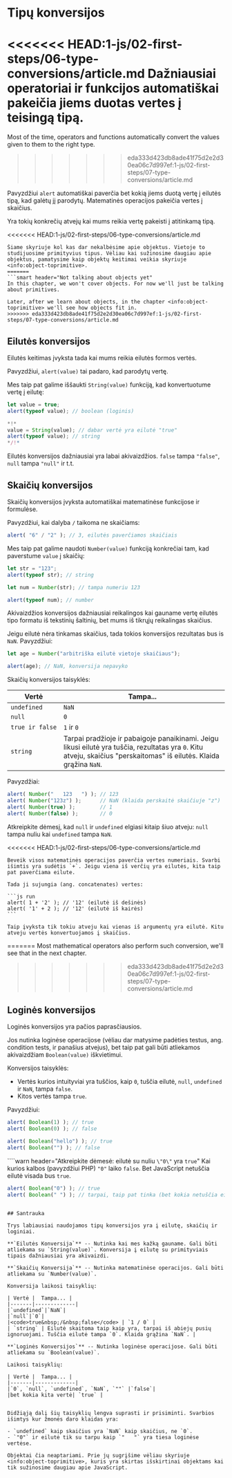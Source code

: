 # Tipų konversijos 

<<<<<<< HEAD:1-js/02-first-steps/06-type-conversions/article.md
Dažniausiai operatoriai ir funkcijos automatiškai pakeičia jiems duotas vertes į teisingą tipą. 
=======
Most of the time, operators and functions automatically convert the values given to them to the right type.
>>>>>>> eda333d423db8ade41f75d2e2d30ea06c7d997ef:1-js/02-first-steps/07-type-conversions/article.md

Pavyzdžiui `alert` automatiškai paverčia bet kokią jiems duotą vertę į eilutės tipą, kad galėtų jį parodytų. Matematinės operacijos pakeičia vertes į skaičius.

Yra tokių konkrečių atvejų kai mums reikia vertę pakeisti į atitinkamą tipą.

<<<<<<< HEAD:1-js/02-first-steps/06-type-conversions/article.md
```smart header="Dar nekalbame apie objektus"
Šiame skyriuje kol kas dar nekalbėsime apie objektus. Vietoje to studijuosime primityvius tipus. Vėliau kai sužinosime daugiau apie objektus, pamatysime kaip objektų keitimai veikia skyriuje <info:object-toprimitive>.
=======
```smart header="Not talking about objects yet"
In this chapter, we won't cover objects. For now we'll just be talking about primitives.

Later, after we learn about objects, in the chapter <info:object-toprimitive> we'll see how objects fit in.
>>>>>>> eda333d423db8ade41f75d2e2d30ea06c7d997ef:1-js/02-first-steps/07-type-conversions/article.md
```

## Eilutės konversijos

Eilutės keitimas įvyksta tada kai mums reikia eilutės formos vertės.

Pavyzdžiui, `alert(value)` tai padaro, kad parodytų vertę.

Mes taip pat galime iššaukti `String(value)` funkciją, kad konvertuotume vertę į eilutę:

```js run
let value = true;
alert(typeof value); // boolean (loginis)

*!*
value = String(value); // dabar vertė yra eilutė "true"
alert(typeof value); // string
*/!*
```

Eilutės konversijos dažniausiai yra labai akivaizdžios. `false` tampa `"false"`, `null` tampa `"null"` ir t.t.

## Skaičių konversijos

Skaičių konversijos įvyksta automatiškai matematinėse funkcijose ir formulėse. 

Pavyzdžiui, kai dalyba `/` taikoma ne skaičiams:

```js run
alert( "6" / "2" ); // 3, eilutės paverčiamos skaičiais
```

Mes taip pat galime naudoti `Number(value)` funkciją konkrečiai tam, kad paverstume `value` į skaičių:

```js run
let str = "123";
alert(typeof str); // string

let num = Number(str); // tampa numeriu 123

alert(typeof num); // number
```

Akivaizdžios konversijos dažniausiai reikalingos kai gauname vertę eilutės tipo formatu iš tekstinių šaltinių, bet mums iš tikrųjų reikalingas skaičius. 

Jeigu eilutė nėra tinkamas skaičius, tada tokios konversijos rezultatas bus is `NaN`. Pavyzdžiui:

```js run
let age = Number("arbitriška eilutė vietoje skaičiaus");

alert(age); // NaN, konversija nepavyko
```

Skaičių konversijos taisyklės:

| Vertė |  Tampa... |
|-------|-------------|
|`undefined`|`NaN`|
|`null`|`0`|
|<code>true&nbsp;ir&nbsp;false</code> | `1` ir `0` |
| `string` | Tarpai pradžioje ir pabaigoje panaikinami. Jeigu likusi eilutė yra tuščia, rezultatas yra `0`. Kitu atveju, skaičius "perskaitomas" iš eilutės. Klaida grąžina `NaN`. |

Pavyzdžiai:

```js run
alert( Number("   123   ") ); // 123
alert( Number("123z") );      // NaN (klaida perskaitė skaičiuje "z")
alert( Number(true) );        // 1
alert( Number(false) );       // 0
```

Atkreipkite dėmesį, kad `null` ir `undefined` elgiasi kitaip šiuo atveju: `null` tampa nuliu kai `undefined` tampa `NaN`.

<<<<<<< HEAD:1-js/02-first-steps/06-type-conversions/article.md
````smart header="Sudėtis '+' sujungia eilutes"
Beveik visos matematinės operacijos paverčia vertes numeriais. Svarbi išimtis yra sudėtis `+`. Jeigu viena iš verčių yra eilutės, kita taip pat paverčiama eilute.

Tada ji sujungia (ang. concatenates) vertes:

```js run
alert( 1 + '2' ); // '12' (eilutė iš dešinės)
alert( '1' + 2 ); // '12' (eilutė iš kairės)
```

Taip įvyksta tik tokiu atveju kai vienas iš argumentų yra eilutė. Kitu atveju vertės konvertuojamos į skaičius.
````
=======
Most mathematical operators also perform such conversion, we'll see that in the next chapter.
>>>>>>> eda333d423db8ade41f75d2e2d30ea06c7d997ef:1-js/02-first-steps/07-type-conversions/article.md

## Loginės konversijos

Loginės konversijos yra pačios paprasčiausios. 

Jos nutinka loginėse operacijose (vėliau dar matysime padėties testus, ang. condition tests, ir panašius atvejus), bet taip pat gali būti atliekamos akivaizdžiam `Boolean(value)` iškvietimui.

Konversijos taisyklės:

- Vertės kurios intuityviai yra tuščios, kaip `0`, tuščia eilutė, `null`, `undefined` ir `NaN`, tampa `false`.
- Kitos vertės tampa `true`.

Pavyzdžiui:

```js run
alert( Boolean(1) ); // true
alert( Boolean(0) ); // false

alert( Boolean("hello") ); // true
alert( Boolean("") ); // false
```

````warn header="Atkreipkite dėmesė: eilutė su nuliu `\"0\"` yra `true`"
Kai kurios kalbos (pavyzdžiui PHP) `"0"` laiko `false`. Bet JavaScript netuščia eilutė visada bus `true`.

```js run
alert( Boolean("0") ); // true
alert( Boolean(" ") ); // tarpai, taip pat tinka (bet kokia netuščia eilutė yra tinkama - true)
```
````

## Santrauka

Trys labiausiai naudojamos tipų konversijos yra į eilutę, skaičių ir loginiai.

**`Eilutės Konversija`** -- Nutinka kai mes kažką gauname. Gali būti atliekama su `String(value)`. Konversija į eilutę su primityviais tipais dažniausiai yra akivaizdi. 

**`Skaičių Konversija`** -- Nutinka matematinėse operacijos. Gali būti atliekama su `Number(value)`.

Konversija laikosi taisyklių:

| Vertė |  Tampa... |
|-------|-------------|
|`undefined`|`NaN`|
|`null`|`0`|
|<code>true&nbsp;/&nbsp;false</code> | `1 / 0` |
| `string` | Eilutė skaitoma taip kaip yra, tarpai iš abiejų pusių ignoruojami. Tuščia eilutė tampa `0`. Klaida grąžina `NaN`. |

**`Loginės Konversijos`** -- Nutinka loginėse operacijose. Gali būti atliekama su `Boolean(value)`.

Laikosi taisyklių:

| Vertė |  Tampa... |
|-------|-------------|
|`0`, `null`, `undefined`, `NaN`, `""` |`false`|
|bet kokia kita vertė| `true` |


Didžiąją dalį šių taisyklių lengva suprasti ir prisiminti. Svarbios išimtys kur žmonės daro klaidas yra:

- `undefined` kaip skaičius yra `NaN` kaip skaičius, ne `0`.
- `"0"` ir eilutė tik su tarpu kaip `"   "` yra tiesa loginėse vertėse.

Objektai čia neaptariami. Prie jų sugrįšime vėliau skyriuje <info:object-toprimitive>, kuris yra skirtas išskirtinai objektams kai tik sužinosime daugiau apie JavaScript.
